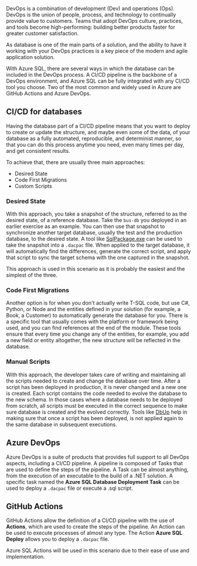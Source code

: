 DevOps is a combination of development (Dev) and operations (Ops). DevOps is the union of people, process, and technology to continually provide value to customers. Teams that adopt DevOps culture, practices, and tools become high-performing: building better products faster for greater customer satisfaction. 

As database is one of the main parts of a solution, and the ability to have it working with your DevOps practices is a key piece of the modern and agile application solution.

With Azure SQL, there are several ways in which the database can be included in the DevOps process. A CI/CD pipeline is the backbone of a DevOps environment, and Azure SQL can be fully integrated with any CI/CD tool you choose. Two of the most common and widely used in Azure are GitHub Actions and Azure DevOps.

## CI/CD for databases

Having the database part of a CI/CD pipeline means that you want to deploy to create or update the structure, and maybe even some of the data, of your database as a fully automated, reproducible, and determinist manner, so that you can do this process anytime you need, even many times per day, and get consistent results.

To achieve that, there are usually three main approaches:

- Desired State
- Code First Migrations
- Custom Scripts

### Desired State

With this approach, you take a snapshot of the structure, referred to as the desired state, of a reference database. Take the `bus-db` you deployed in an earlier exercise as an example. You can then use that snapshot to synchronize another target database, usually the test and the production database, to the desired state. A tool like [SqlPackage.exe](https://docs.microsoft.com/sql/tools/sqlpackage/sqlpackage?view=sql-server-ver15) can be used to take the snapshot into a `.dacpac` file. When applied to the target database, it will automatically find the differences, generate the correct script, and apply that script to sync the target schema with the one captured in the snapshot.

This approach is used in this scenario as it is probably the easiest and the simplest of the three.

### Code First Migrations

Another option is for when you don't actually write T-SQL code, but use C#, Python, or Node and the entities defined in your solution (for example, a Book, a Customer) to automatically generate the database for you. There is a specific tool that usually comes with the platform or framework being used, and you can find references at the end of the module. These tools ensure that every time you change any of the entities, for example, you add a new field or entity altogether, the new structure will be reflected in the database.

### Manual Scripts

With this approach, the developer takes care of writing and maintaining all the scripts needed to create and change the database over time. After a script has been deployed in production, it is never changed and a new one is created. Each script contains the code needed to evolve the database to the new schema. In those cases where a database needs to be deployed from scratch, all scripts must be executed in the correct sequence to make sure database is created and the evolved correctly. Tools like [DbUp](https://dbup.github.io/) help in making sure that once a script has been deployed, is not applied again to the same database in subsequent executions.

## Azure DevOps

Azure DevOps is a suite of products that provides full support to all DevOps aspects, including a CI/CD pipeline. A pipeline is composed of Tasks that are used to define the steps of the pipeline. A Task can be almost anything, from the execution of an executable to the build of a .NET solution. A specific task named the **Azure SQL Database Deployment Task** can be used to deploy a `.dacpac` file or execute a .sql script.

## GitHub Actions

GitHub Actions allow the definition of a CI/CD pipeline with the use of **Actions**, which are used to create the steps of the pipeline. An Action can be used to execute processes of almost any type. The Action **Azure SQL Deploy** allows you to deploy a `.dacpac` file.

Azure SQL Actions will be used in this scenario due to their ease of use and implementation.
